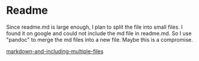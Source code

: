 # Readme
Since readme.md is large enough, I plan to split the file into small files. I found it on google and could not include the md file in readme.md. So I use "pandoc" to merge the md files into a new file. Maybe this is a compromise.  

[markdown-and-including-multiple-files](https://stackoverflow.com/questions/4779582/markdown-and-including-multiple-files)  
